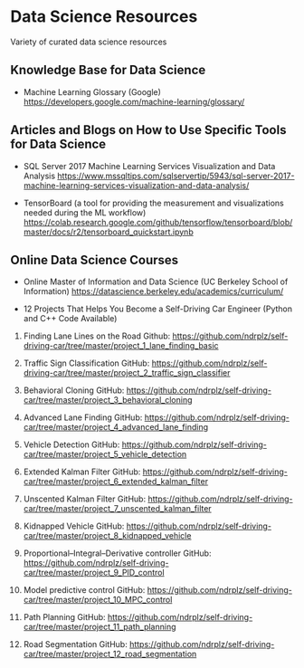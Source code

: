 # Data Science Resources
Variety of curated data science resources

## Knowledge Base for Data Science
- Machine Learning Glossary (Google)
https://developers.google.com/machine-learning/glossary/

## Articles and Blogs on How to Use Specific Tools for Data Science
- SQL Server 2017 Machine Learning Services Visualization and Data Analysis
https://www.mssqltips.com/sqlservertip/5943/sql-server-2017-machine-learning-services-visualization-and-data-analysis/

- TensorBoard (a tool for providing the measurement and visualizations needed during the ML workflow)
https://colab.research.google.com/github/tensorflow/tensorboard/blob/master/docs/r2/tensorboard_quickstart.ipynb

## Online Data Science Courses
- Online Master of Information and Data Science (UC Berkeley School of Information)
https://datascience.berkeley.edu/academics/curriculum/

- 12 Projects That Helps You Become a Self-Driving Car Engineer (Python and C++ Code Available)
1. Finding Lane Lines on the Road
Github: https://github.com/ndrplz/self-driving-car/tree/master/project_1_lane_finding_basic

2. Traffic Sign Classification
GitHub: https://github.com/ndrplz/self-driving-car/tree/master/project_2_traffic_sign_classifier

3. Behavioral Cloning
GitHub: https://github.com/ndrplz/self-driving-car/tree/master/project_3_behavioral_cloning

4. Advanced Lane Finding
GitHub: https://github.com/ndrplz/self-driving-car/tree/master/project_4_advanced_lane_finding

5. Vehicle Detection
GitHub: https://github.com/ndrplz/self-driving-car/tree/master/project_5_vehicle_detection

6. Extended Kalman Filter
GitHub: https://github.com/ndrplz/self-driving-car/tree/master/project_6_extended_kalman_filter

7. Unscented Kalman Filter
GitHub: https://github.com/ndrplz/self-driving-car/tree/master/project_7_unscented_kalman_filter

8. Kidnapped Vehicle
GitHub: https://github.com/ndrplz/self-driving-car/tree/master/project_8_kidnapped_vehicle

9. Proportional–Integral–Derivative controller
GitHub: https://github.com/ndrplz/self-driving-car/tree/master/project_9_PID_control

10. Model predictive control 
GitHub: https://github.com/ndrplz/self-driving-car/tree/master/project_10_MPC_control

11. Path Planning
GitHub: https://github.com/ndrplz/self-driving-car/tree/master/project_11_path_planning

12. Road Segmentation
GitHub: https://github.com/ndrplz/self-driving-car/tree/master/project_12_road_segmentation
